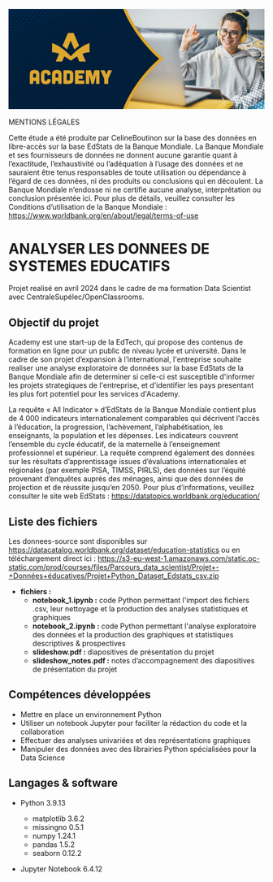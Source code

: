 ![Logo](logo.png)


MENTIONS LÉGALES

Cette étude a été produite par CelineBoutinon sur la base des données en libre-accès sur la base EdStats de la Banque Mondiale. La Banque Mondiale et ses fournisseurs de données ne donnent aucune garantie quant à l’exactitude, l’exhaustivité ou l’adéquation à l’usage des données et ne sauraient être tenus responsables de toute utilisation ou dépendance à l’égard de ces données, ni des produits ou conclusions qui en découlent. La Banque Mondiale n’endosse ni ne certifie aucune analyse, interprétation ou conclusion présentée ici. Pour plus de détails, veuillez consulter les Conditions d’utilisation de la Banque Mondiale : https://www.worldbank.org/en/about/legal/terms-of-use

# ANALYSER LES DONNEES DE SYSTEMES EDUCATIFS

Projet realisé en avril 2024 dans le cadre de ma formation Data Scientist avec CentraleSupélec/OpenClassrooms.

## Objectif du projet

Academy est une start-up de la EdTech, qui propose des contenus de formation en ligne pour un public de niveau lycée et université. Dans le cadre de son projet d’expansion à l’international, l'entreprise souhaite realiser une analyse exploratoire de données sur la base EdStats de la Banque Mondiale afin de determiner si celle-ci est susceptible d'informer les projets strategiques de l'entreprise, et d'identifier les pays presentant les plus fort potentiel pour les services d'Academy.

La requête « All Indicator » d’EdStats de la Banque Mondiale contient plus de 4 000 indicateurs internationalement comparables qui décrivent l’accès à l’éducation, la progression, l’achèvement, l’alphabétisation, les enseignants, la population et les dépenses. Les indicateurs couvrent l’ensemble du cycle éducatif, de la maternelle à l’enseignement professionnel et supérieur. La requête comprend également des données sur les résultats d’apprentissage issues d’évaluations internationales et régionales (par exemple PISA, TIMSS, PIRLS), des données sur l’équité provenant d’enquêtes auprès des ménages, ainsi que des données de projection et de réussite jusqu’en 2050. Pour plus d’informations, veuillez consulter le site web EdStats : https://datatopics.worldbank.org/education/




## Liste des fichiers

Les donnees-source sont disponibles sur https://datacatalog.worldbank.org/dataset/education-statistics ou en téléchargement direct ici : https://s3-eu-west-1.amazonaws.com/static.oc-static.com/prod/courses/files/Parcours_data_scientist/Projet+-+Données+éducatives/Projet+Python_Dataset_Edstats_csv.zip

* **fichiers :**
	- **notebook_1.ipynb :** code Python permettant l'import des fichiers .csv, leur nettoyage et la production des analyses statistiques et graphiques
  - **notebook_2.ipynb :** code Python permettant l'analyse exploratoire des données et la production des graphiques et statistiques descriptives & prospectives
  - **slideshow.pdf :** diapositives de présentation du projet
  - **slideshow_notes.pdf :** notes d’accompagnement des diapositives de présentation du projet


## Compétences développées

* Mettre en place un environnement Python
* Utiliser un notebook Jupyter pour faciliter la rédaction du code et la collaboration
* Effectuer des analyses univariées et des représentations graphiques 
* Manipuler des données avec des librairies Python spécialisées pour la Data Science



## Langages & software

* Python 3.9.13
  * matplotlib 3.6.2
  * missingno 0.5.1
  * numpy 1.24.1
  * pandas 1.5.2
  * seaborn 0.12.2
  

* Jupyter Notebook 6.4.12








